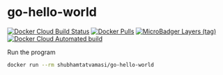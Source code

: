 # go-hello-world

[![Docker Cloud Build Status](https://img.shields.io/docker/cloud/build/shubhamtatvamasi/go-hello-world)](https://hub.docker.com/r/shubhamtatvamasi/go-hello-world)
[![Docker Pulls](https://img.shields.io/docker/pulls/shubhamtatvamasi/go-hello-world)](https://hub.docker.com/r/shubhamtatvamasi/go-hello-world)
[![MicroBadger Layers (tag)](https://img.shields.io/microbadger/layers/shubhamtatvamasi/go-hello-world/latest)](https://hub.docker.com/r/shubhamtatvamasi/go-hello-world)
[![Docker Cloud Automated build](https://img.shields.io/docker/cloud/automated/shubhamtatvamasi/go-hello-world)](https://hub.docker.com/r/shubhamtatvamasi/go-hello-world)

Run the program
```bash
docker run --rm shubhamtatvamasi/go-hello-world
```
